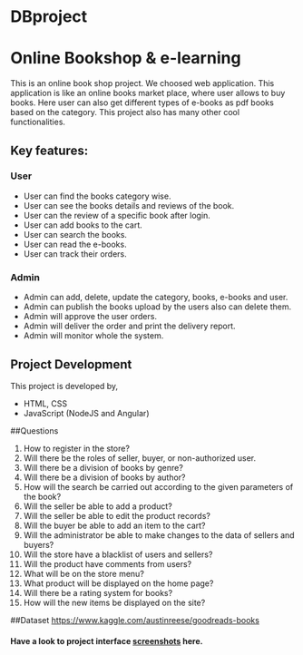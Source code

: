 # DBproject
# Online Bookshop & e-learning

This is an online book shop project. We choosed web application. This application is like an online books market place, where user allows to buy books. Here user can also get different types of e-books as pdf books based on the category. This project also has many other cool functionalities.

## Key features:
### User
- User can find the books category wise.
- User can see the books details and reviews of the book.
- User can the review of a specific book after login.
- User can add books to the cart.
- User can search the books.
- User can read the e-books.
- User can track their orders.

### Admin
- Admin can add, delete, update the category, books, e-books and user.
- Admin can publish the books upload by the users also can delete them.
- Admin will approve the user orders.
- Admin will deliver the order and print the delivery report.
- Admin will monitor whole the system.

## Project Development
This project is developed by,
- HTML, CSS
- JavaScript (NodeJS and Angular)

##Questions
1) How to register in the store?
2) Will there be the roles of seller, buyer, or non-authorized user.
3) Will there be a division of books by genre?
4) Will there be a division of books by author?
5) How will the search be carried out according to the given parameters of the book?
6) Will the seller be able to add a product?
7) Will the seller be able to edit the product records?
8) Will the buyer be able to add an item to the cart?
9) Will the administrator be able to make changes to the data of sellers and buyers?
10) Will the store have a blacklist of users and sellers?
11) Will the product have comments from users?
12) What will be on the store menu?
13) What product will be displayed on the home page?
14) Will there be a rating system for books?
15) How will the new items be displayed on the site?

##Dataset
https://www.kaggle.com/austinreese/goodreads-books

#### Have a look to project interface [screenshots](soon) here.
